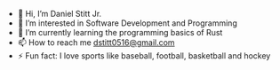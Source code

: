 - 👋 Hi, I’m Daniel Stitt Jr.
- 👀 I’m interested in Software Development and Programming
- 🌱 I’m currently learning the programming basics of Rust
- 📫 How to reach me dstitt0516@gmail.com
- ⚡ Fun fact: I love sports like baseball, football, basketball and hockey 

<!---
dstitt0516/dstitt0516 is a ✨ special ✨ repository because its `README.md` (this file) appears on your GitHub profile.
You can click the Preview link to take a look at your changes.
--->

